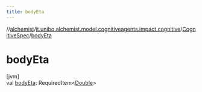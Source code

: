 ```yaml
---
title: bodyEta
---
```

//[alchemist](../../../index.html)/[it.unibo.alchemist.model.cognitiveagents.impact.cognitive](../index.html)/[CognitiveSpec](index.html)/[bodyEta](body-eta.html)



# bodyEta



[jvm]\
val [bodyEta](body-eta.html): RequiredItem<[Double](https://kotlinlang.org/api/latest/jvm/stdlib/kotlin/-double/index.html)>





